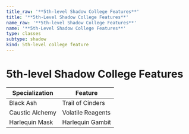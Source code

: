 ```yaml
---
title_raw: '**5th-level Shadow College Features**'
title: '**5th-Level Shadow College Features**'
name_raw: '**5th-level Shadow College Features**'
name: '**5th-Level Shadow College Features**'
type: classes
subtype: shadow
kind: 5th-level college feature
---
```


# **5th-level Shadow College Features**

| Specialization  | Feature           |
| --------------- | ----------------- |
| Black Ash       | Trail of Cinders  |
| Caustic Alchemy | Volatile Reagents |
| Harlequin Mask  | Harlequin Gambit  |
